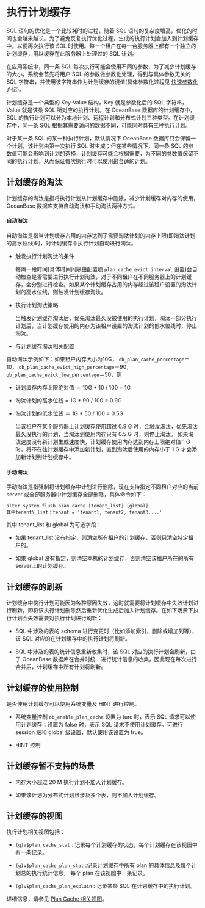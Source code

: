 执行计划缓存 
===========================



SQL 语句的优化是一个比较耗时的过程，随着 SQL 语句的复杂度增高，优化的时间也会越来越长。为了避免反复执行优化过程，生成的执行计划会加入到计划缓存中，以便再次执行该 SQL 时使用。每一个租户在每一台服务器上都有一个独立的计划缓存，用以缓存在此服务器上处理过的 SQL 计划。

在应用系统中，同一条 SQL 每次执行可能会使用不同的参数，为了减少计划缓存的大小，系统会首先将用户 SQL 的参数做参数化处理，得到与具体参数无关的 SQL 字符串，并使用该字符串作为计划缓存的键值(具体参数化过程见 [快速参数化](/zh-CN/12.sql-optimization-guide-1/2.sql-execution-plan-3/4.fast-parameterization-3.md)介绍)。

计划缓存是一个典型的 Key-Value 结构，Key 就是参数化后的 SQL 字符串，Value 就是该条 SQL 所对应的执行计划。在 OceanBase 数据库的计划缓存中，SQL 的执行计划可以分为本地计划、远程计划和分布式计划三种类型。在计划缓存中，同一条 SQL 根据其需要访问的数据不同，可能同时具有三种执行计划。

对于某一条 SQL 的某一种执行计划，默认情况下 OceanBase 数据库只会保留一个计划，该计划由第一次执行 SQL 时生成；但在某些情况下，同一条 SQL 的参数值可能会影响到计划的选择，计划缓存可能会根据需要，为不同的参数值保留不同的执行计划，从而保证每次执行时可以使用最合适的计划。

计划缓存的淘汰 
----------------

计划缓存的淘汰是指将执行计划从计划缓存中删除，减少计划缓存对内存的使用，OceanBase 数据库支持自动淘汰和手动淘汰两种方式。

#### 自动淘汰 

自动淘汰是指当计划缓存占用的内存达到了需要淘汰计划的内存上限(即淘汰计划的高水位线)时，对计划缓存中执行计划自动进行淘汰。

* 触发执行计划淘汰的条件

  每隔一段时间(具体时间间隔由配置项 `plan_cache_evict_interval` 设置)会自动检查是否需要进行执行计划淘汰，对于不同租户在不同服务器上的计划缓存，会分别进行检查。如果某个计划缓存占用的内存超过该租户设置的淘汰计划的高水位线，则触发计划缓存淘汰。
  




<!-- -->

* 执行计划淘汰策略

  当触发计划缓存淘汰后，优先淘汰最久没被使用的执行计划，淘汰一部分执行计划后，当计划缓存使用的内存为该租户设置的淘汰计划的低水位线时，停止淘汰。
  




<!-- -->

* 与计划缓存淘汰相关配置

  




<!-- -->



自动淘汰示例如下：如果租户内存大小为10G， `ob_plan_cache_percentage`＝10， `ob_plan_cache_evict_high_percentage`＝90， `ob_plan_cache_evict_low_percentage`＝50，则

* 计划缓存内存上限绝对值 ＝ 10G \* 10 / 100 = 1G

  

* 淘汰计划的高水位线 = 1G \* 90 / 100 = 0.9G

  

* 淘汰计划的低水位线 ＝ 1G \* 50 / 100 = 0.5G

  当该租户在某个服务器上计划缓存使用超过 0.9 G 时，会触发淘汰，优先淘汰最久没执行的计划，当淘汰到使用内存只有 0.5 G 时，则停止淘汰。 如果淘汰速度没有新计划生成速度快，计划缓存使用内存达到内存上限绝对值 1 G 时，将不在往计划缓存中添加新计划，直到淘汰后使用的内存小于 1 G 才会添加新计划到计划缓存中。
  




#### 手动淘汰 

手动淘汰是指强制将计划缓存中计划进行删除，现在支持指定不同租户对应的当前 server 或全部服务器中计划缓存全部删除，具体命令如下：

    alter system flush plan cache [tenant_list] [global]
    其中tenant\_list：tenant = 'tenant1, tenant2, tenant3....'



其中 tenant_list 和 global 为可选字段： 

* 如果 tenant_list 没有指定，则清空所有租户的计划缓存，否则只清空特定租户的。

  

* 如果 global 没有指定，则清空本机的计划缓存，否则清空该租户所在的所有 server上的计划缓存。

  




计划缓存的刷新 
----------------

计划缓存中执行计划可能因为各种原因失效，这时就需要将计划缓存中失效计划进行刷新，即将该执行计划删除然后重新优化生成后加入计划缓存。在如下场景下执行计划会失效需要对执行计划进行刷新：

* SQL 中涉及的表的 schema 进行变更时（比如添加索引，删除或增加列等），该 SQL 对应的在计划缓存中的执行计划将刷新。

  




<!-- -->

* SQL 中涉及的表的统计信息重新收集时，该 SQL 对应的执行计划会刷新，由于 OceanBase 数据库在合并时统一进行统计信息的收集，因此现在每次进行合并后，计划缓存中所有计划将刷新。

  






计划缓存的使用控制 
------------------

是否使用计划缓存可以使用系统变量及 HINT 进行控制。

* 系统变量控制 `ob_enable_plan_cache` 设置为 ture 时，表示 SQL 请求可以使用计划缓存；设置为 false 时，表示 SQL 请求不使用计划缓存。可进行 session 级和 global 级设置，默认使用该设置为 true。

  

* HINT 控制

  




<!-- -->



计划缓存暂不支持的场景 
--------------------

* 内存大小超过 20 M 执行计划不加入计划缓存。

  

* 如果该计划为分布式计划且涉及多个表，则不加入计划缓存。

  




计划缓存的视图 
----------------

执行计划相关视图包括：

* `(g)v$plan_cache_stat` : 记录每个计划缓存的状态，每个计划缓存在该视图中有一条记录。

  




<!-- -->

* `(g)v$plan_cache_plan_stat` :记录计划缓存中所有 plan 的具体信息及每个计划总的执行统计信息， 每个 plan 在该视图中一条记录。

  




<!-- -->

* `(g)v$plan_cache_plan_explain` : 记录某条 SQL 在计划缓存中的执行计划。

  




详细信息，请参见 [Plan Cache 相关视图](/zh-CN/12.sql-optimization-guide-1/4.sql-optimization-1/3.monitor-sql-execution-performance-1/3.plan-cache-view.md)。



